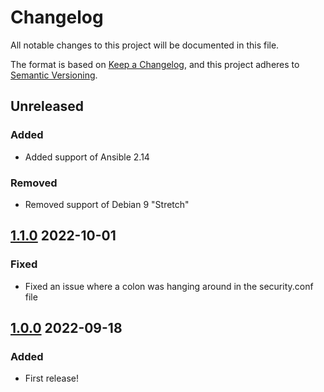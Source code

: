 # Changelog
All notable changes to this project will be documented in this file.

The format is based on [Keep a Changelog](https://keepachangelog.com/en/1.0.0/),
and this project adheres to [Semantic Versioning](https://semver.org/spec/v2.0.0.html).

## Unreleased
### Added
- Added support of Ansible 2.14

### Removed
- Removed support of Debian 9 "Stretch"

## [1.1.0] 2022-10-01
### Fixed
- Fixed an issue where a colon was hanging around in the security.conf file

## [1.0.0] 2022-09-18
### Added
- First release!

[1.1.0]: https://github.com/SamK/ansible-role-acng/releases/tag/1.1.0
[1.0.0]: https://github.com/SamK/ansible-role-acng/releases/tag/1.0.0
